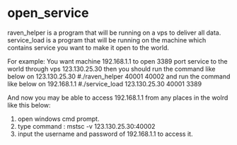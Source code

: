 # open_service

raven_helper is a program that will be running on a vps to deliver all data.
service_load is a program that will be running on the machine which contains service you want to make it open to the world.

For example:
You want machine 192.168.1.1 to open 3389 port service to the world through vps 123.130.25.30
then you should run the command like below on 123.130.25.30
#./raven_helper 40001 40002
and run the command like below on 192.168.1.1
#./service_load 123.130.25.30 40001 3389

And now you may be able to access 192.168.1.1 from any places in the wolrd like this below:
1. open windows cmd prompt.
2. type command : mstsc -v 123.130.25.30:40002
3. input the username and password of 192.168.1.1 to access it.
